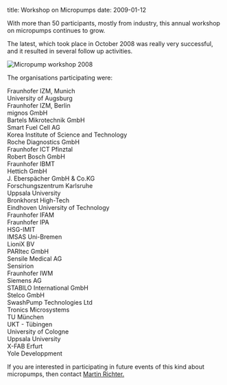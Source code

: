 title: Workshop on Micropumps
date: 2009-01-12 

With more than 50 participants, mostly from industry, this annual workshop on micropumps continues to grow.
<!--break-->
The latest, which took place in October 2008 was really very successful, and it resulted in several follow up activities.


![Micropump workshop 2008]("/images/100_0285%20for%20web.jpg)

The organisations participating were:

Fraunhofer IZM, Munich  
University of Augsburg  
Fraunhofer IZM, Berlin  
mignos GmbH  
Bartels Mikrotechnik GmbH  
Smart Fuel Cell AG  
Korea Institute of Science and Technology  
Roche Diagnostics GmbH  
Fraunhofer ICT Pfinztal  
Robert Bosch GmbH  
Fraunhofer IBMT  
Hettich GmbH  
J. Eberspächer GmbH & Co.KG  
Forschungszentrum Karlsruhe  
Uppsala University  
Bronkhorst High-Tech  
Eindhoven University of Technology  
Fraunhofer IFAM  
Fraunhofer IPA  
HSG-IMIT  
IMSAS Uni-Bremen  
LioniX BV  
PARItec GmbH  
Sensile Medical AG  
Sensirion  
Fraunhofer IWM  
Siemens AG  
STABILO International GmbH  
Stelco GmbH  
SwashPump Technologies Ltd  
Tronics Microsystems  
TU München  
UKT - Tübingen  
University of Cologne  
Uppsala University  
X-FAB Erfurt  
Yole Developpment

If you are interested in participating in future events of this kind about micropumps, then contact <a href="Martin.Richter@izm-m.fraunhofer.de"> Martin Richter.</a>